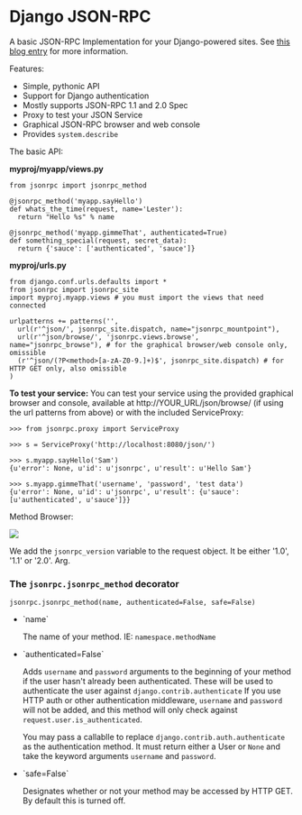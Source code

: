Django JSON-RPC
===============

A basic JSON-RPC Implementation for your Django-powered sites. See [this blog entry](http://samuraiblog.com/wordpress/2009/11/03/django-and-json-rpc/) for more information.

Features:
<ul>
  <li>Simple, pythonic API</li>
  <li>Support for Django authentication</li>
  <li>Mostly supports JSON-RPC 1.1 and 2.0 Spec</li>
  <li>Proxy to test your JSON Service</li>
  <li>Graphical JSON-RPC browser and web console</li>
  <li>Provides <code>system.describe</code></li>
</ul>

The basic API:

**myproj/myapp/views.py**
    
    from jsonrpc import jsonrpc_method
    
    @jsonrpc_method('myapp.sayHello')
    def whats_the_time(request, name='Lester'):
      return "Hello %s" % name
    
    @jsonrpc_method('myapp.gimmeThat', authenticated=True)
    def something_special(request, secret_data):
      return {'sauce': ['authenticated', 'sauce']}
    
    
**myproj/urls.py**

    from django.conf.urls.defaults import *
    from jsonrpc import jsonrpc_site
    import myproj.myapp.views # you must import the views that need connected
    
    urlpatterns += patterns('', 
      url(r'^json/', jsonrpc_site.dispatch, name="jsonrpc_mountpoint"),
      url(r'^json/browse/', 'jsonrpc.views.browse', name="jsonrpc_browse"), # for the graphical browser/web console only, omissible
      (r'^json/(?P<method>[a-zA-Z0-9.]+)$', jsonrpc_site.dispatch) # for HTTP GET only, also omissible
    )


**To test your service:**
You can test your service using the provided graphical browser and console,
available at http://YOUR_URL/json/browse/ (if using the url patterns from above) or with the included ServiceProxy:

    >>> from jsonrpc.proxy import ServiceProxy
    
    >>> s = ServiceProxy('http://localhost:8080/json/')
    
    >>> s.myapp.sayHello('Sam')
    {u'error': None, u'id': u'jsonrpc', u'result': u'Hello Sam'}
    
    >>> s.myapp.gimmeThat('username', 'password', 'test data')
    {u'error': None, u'id': u'jsonrpc', u'result': {u'sauce': [u'authenticated', u'sauce']}}

Method Browser:

[![](http://samuraiblog.com/wordpress/wp-content/uploads/2009/11/jsonrpcbrowserscreen.png)](http://samuraiblog.com/wordpress/wp-content/uploads/2009/11/jsonrpcbrowserscreen.png)

We add the `jsonrpc_version` variable to the request object. It be either '1.0', '1.1' or '2.0'. Arg.

### The `jsonrpc.jsonrpc_method` decorator
`jsonrpc.jsonrpc_method(name, authenticated=False, safe=False)`
<ul>
<li>
`name`

The name of your method. IE: `namespace.methodName`
</li>
<li>
`authenticated=False`
  
Adds `username` and `password` arguments to the beginning of your method if the user hasn't already been authenticated. These will be used to authenticate the user against `django.contrib.authenticate` If you use HTTP auth or other authentication middleware, `username` and `password` will not be added, and this method will only check against `request.user.is_authenticated`.
  
You may pass a callablle to replace `django.contrib.auth.authenticate` as the authentication method. It must return either a User or `None` and take the keyword arguments `username` and `password`.
</li>
<li>
`safe=False`

Designates whether or not your method may be accessed by HTTP GET. By default this is turned off.
</li>
</ul>